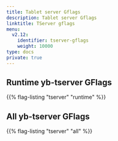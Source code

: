 ```yaml
---
title: Tablet server Gflags
description: Tablet server Gflags
linktitle: TServer gflags
menu:
  v2.12:
    identifier: tserver-gflags
    weight: 10000
type: docs
private: true
---
```


## Runtime yb-tserver GFlags

{{% flag-listing "tserver" "runtime" %}}

## All yb-tserver GFlags

{{% flag-listing "tserver" "all" %}}

